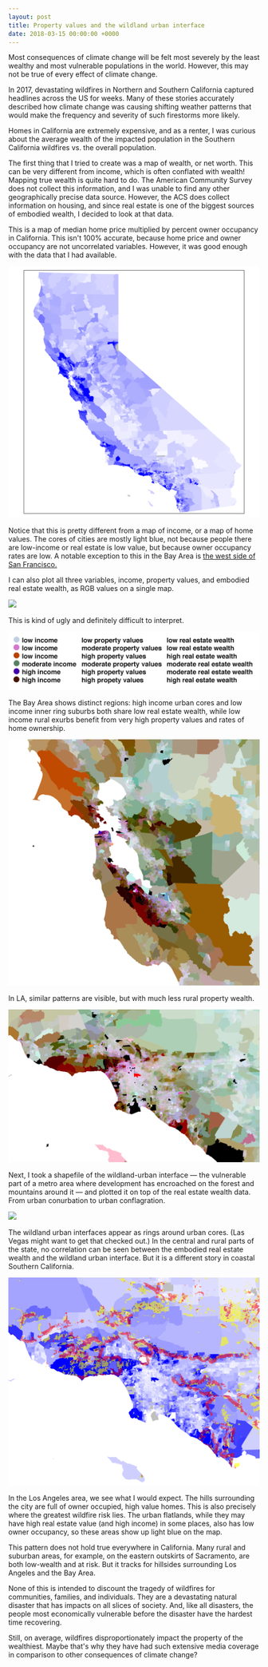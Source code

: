 ```yaml
---
layout: post
title: Property values and the wildland urban interface
date: 2018-03-15 00:00:00 +0000
---
```

Most consequences of climate change will be felt most severely by the least wealthy and most vulnerable populations in the world. However, this may not be true of every effect of climate change.

In 2017, devastating wildfires in Northern and Southern California captured headlines across the US for weeks. Many of these stories accurately described how climate change was causing shifting weather patterns that would make the frequency and severity of such firestorms more likely.

Homes in California are extremely expensive, and as a renter, I was curious about the average wealth of the impacted population in the Southern California wildfires vs. the overall population.

The first thing that I tried to create was a map of wealth, or net worth. This can be very different from income, which is often conflated with wealth! Mapping true wealth is quite hard to do. The American Community Survey does not collect this information, and I was unable to find any other geographically precise data source. However, the ACS does collect information on housing, and since real estate is one of the biggest sources of embodied wealth, I decided to look at that data.

This is a map of median home price multiplied by percent owner occupancy in California. This isn't 100% accurate, because home price and owner occupancy are not uncorrelated variables. However, it was good enough with the data that I had available.

![](/uploads/2018/03/16/wealth.png)

Notice that this is pretty different from a map of income, or a map of home values. The cores of cities are mostly light blue, not because people there are low-income or real estate is low value, but because owner occupancy rates are low. A notable exception to this in the Bay Area is [the west side of San Francisco.](http://www.sfexaminer.com/bid-west-side-support-jane-kim-announces-opposition-housing-density-bill/)

I can also plot all three variables, income, property values, and embodied real estate wealth, as RGB values on a single map.

![](/uploads/2018/03/16/wealth_comparison3.png)

This is kind of ugly and definitely difficult to interpret.

![](/uploads/2018/03/16/key.png)

The Bay Area shows distinct regions: high income urban cores and low income inner ring suburbs both share low real estate wealth, while low income rural exurbs benefit from very high property values and rates of home ownership.

![](/uploads/2018/03/16/sfbay.png)

In LA, similar patterns are visible, but with much less rural property wealth.

![](/uploads/2018/03/16/la.png)

Next, I took a shapefile of the wildland-urban interface — the vulnerable part of a metro area where development has encroached on the forest and mountains around it — and plotted it on top of the real estate wealth data. From urban conurbation to urban conflagration.

![](/uploads/2018/03/15/wui.png)

The wildland urban interfaces appear as rings around urban cores. (Las Vegas might want to get that checked out.) In the central and rural parts of the state, no correlation can be seen between the embodied real estate wealth and the wildland urban interface. But it is a different story in coastal Southern California.

![](/uploads/2018/03/15/wui_la.png)

In the Los Angeles area, we see what I would expect. The hills surrounding the city are full of owner occupied, high value homes. This is also precisely where the greatest wildfire risk lies. The urban flatlands, while they may have high real estate value (and high income) in some places, also has low owner occupancy, so these areas show up light blue on the map.

This pattern does not hold true everywhere in California. Many rural and suburban areas, for example, on the eastern outskirts of Sacramento, are both low-wealth and at risk. But it tracks for hillsides surrounding Los Angeles and the Bay Area.

None of this is intended to discount the tragedy of wildfires for communities, families, and individuals. They are a devastating natural disaster that has impacts on all slices of society. And, like all disasters, the people most economically vulnerable before the disaster have the hardest time recovering.

Still, on average, wildfires disproportionately impact the property of the wealthiest. Maybe that's why they have had such extensive media coverage in comparison to other consequences of climate change?